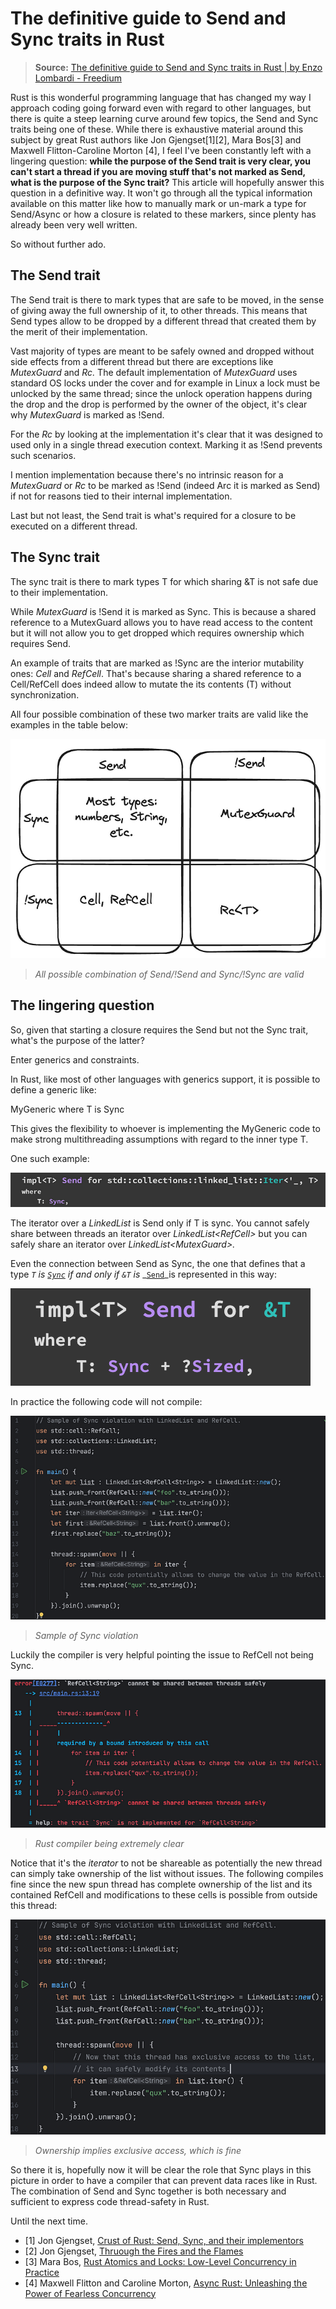 # The definitive guide to Send and Sync traits in Rust

> **Source:** [The definitive guide to Send and Sync traits in Rust | by Enzo Lombardi - Freedium](https://freedium.cfd/https://enzolombardi.net/the-definitive-guide-to-send-and-sync-traits-in-rust-894192e77313)

Rust is this wonderful programming language that has changed my way I approach coding going forward even with regard to other languages, but there is quite a steep learning curve around few topics, the Send and Sync traits being one of these. While there is exhaustive material around this subject by great Rust authors like Jon Gjengset[1][2], Mara Bos[3] and Maxwell Flitton-Caroline Morton [4], I feel I've been constantly left with a lingering question: **while the purpose of the Send trait is very clear, you can't start a thread if you are moving stuff that's not marked as Send, what is the purpose of the Sync trait?** This article will hopefully answer this question in a definitive way. It won't go through all the typical information available on this matter like how to manually mark or un-mark a type for Send/Async or how a closure is related to these markers, since plenty has already been very well written.

So without further ado.

## The Send trait

The Send trait is there to mark types that are safe to be moved, in the sense of giving away the full ownership of it, to other threads. This means that Send types allow to be dropped by a different thread that created them by the merit of their implementation.

Vast majority of types are meant to be safely owned and dropped without side effects from a different thread but there are exceptions like _MutexGuard_ and _Rc<T>._ The default implementation of _MutexGuard_ uses standard OS locks under the cover and for example in Linux a lock must be unlocked by the same thread; since the unlock operation happens during the drop and the drop is performed by the owner of the object, it's clear why _MutexGuard_ is marked as !Send.

For the _Rc<T>_ by looking at the implementation it's clear that it was designed to used only in a single thread execution context. Marking it as !Send prevents such scenarios.

I mention implementation because there's no intrinsic reason for a _MutexGuard_ or _Rc<T>_ to be marked as !Send (indeed Arc<T> it is marked as Send) if not for reasons tied to their internal implementation.

Last but not least, the Send trait is what's required for a closure to be executed on a different thread.

## The Sync trait

The sync trait is there to mark types T for which sharing &T is not safe due to their implementation.

While _MutexGuard<T>_ is !Send it is marked as Sync. This is because a shared reference to a MutexGuard allows you to have read access to the content but it will not allow you to get dropped which requires ownership which requires Send.

An example of traits that are marked as !Sync are the interior mutability ones: _Cell<T>_ and _RefCell<T>_. That's because sharing a shared reference to a Cell/RefCell does indeed allow to mutate the its contents (T) without synchronization.

All four possible combination of these two marker traits are valid like the examples in the table below:

![](images/2024-11-19-07-58-14.png)
> _All possible combination of Send/!Send and Sync/!Sync are valid_

## The lingering question

So, given that starting a closure requires the Send but not the Sync trait, what's the purpose of the latter?

Enter generics and constraints.

In Rust, like most of other languages with generics support, it is possible to define a generic like:

MyGeneric<T> where T is Sync

This gives the flexibility to whoever is implementing the MyGeneric code to make strong multithreading assumptions with regard to the inner type T.

One such example:

![](images/2024-11-19-07-58-38.png)

The iterator over a _LinkedList<T>_ is Send only if T is sync. You cannot safely share between threads an iterator over _LinkedList<RefCell<T>>_ but you can safely share an iterator over _LinkedList<MutexGuard<T>>._

Even the connection between Send as Sync, the one that defines that a type _`T`_ _is_ _[`Sync`](https://doc.rust-lang.org/std/marker/trait.Sync.html "trait std::marker::Sync")_ _if and only if_ _`&T`_ _is_ _[`Send`](https://doc.rust-lang.org/std/marker/trait.Send.html "trait std::marker::Send")_is represented in this way:

![](images/2024-11-19-07-59-02.png)

In practice the following code will not compile:

![](images/2024-11-19-08-01-29.png)

> _Sample of Sync violation_

Luckily the compiler is very helpful pointing the issue to RefCell<String> not being Sync.

![](images/2024-11-19-08-01-48.png)

> _Rust compiler being extremely clear_

Notice that it's the _iterator_ to not be shareable as potentially the new thread can simply take ownership of the list without issues. The following compiles fine since the new spun thread has complete ownership of the list and its contained RefCell and modifications to these cells is possible from outside this thread:

![](images/2024-11-19-08-02-15.png)

> _Ownership implies exclusive access, which is fine_

So there it is, hopefully now it will be clear the role that Sync plays in this picture in order to have a compiler that can prevent data races like in Rust. The combination of Send and Sync together is both necessary and sufficient to express code thread-safety in Rust.

Until the next time.

- [1] Jon Gjengset, [Crust of Rust: Send, Sync, and their implementors](https://www.youtube.com/watch?v=yOezcP-XaIw)
- [2] Jon Gjengset, [Thruough the Fires and the Flames](https://www.youtube.com/watch?v=8-KLX1PGg8Q)
- [3] Mara Bos, [Rust Atomics and Locks: Low-Level Concurrency in Practice](https://www.amazon.com/Rust-Atomics-Locks-Low-Level-Concurrency/dp/1098119444/)
- [4] Maxwell Flitton and Caroline Morton, [Async Rust: Unleashing the Power of Fearless Concurrency](https://www.amazon.com/Async-Rust-Unleashing-Fearless-Concurrency/dp/1098149092)